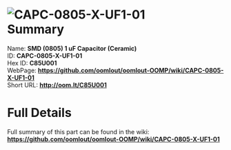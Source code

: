 
![CAPC-0805-X-UF1-01](https://github.com/oomlout/oomlout-OOMP/blob/master/parts/CAPC-0805-X-UF1-01/CAPC-0805-X-UF1-01_420.jpg)   
Summary
=================
  
Name: __SMD (0805) 1 uF Capacitor (Ceramic)__    
ID: __CAPC-0805-X-UF1-01__   
Hex ID: __C85U001__   
WebPage: __https://github.com/oomlout/oomlout-OOMP/wiki/CAPC-0805-X-UF1-01__   
Short URL: __http://oom.lt/C85U001__   

Full Details
==========================
Full summary of this part can be found in the wiki:   
__https://github.com/oomlout/oomlout-OOMP/wiki/CAPC-0805-X-UF1-01__    

